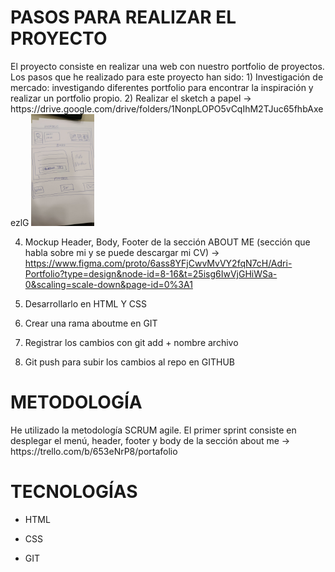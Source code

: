 <h1>PASOS PARA REALIZAR EL PROYECTO</h1>
El proyecto consiste en realizar una web con nuestro portfolio de proyectos.
Los pasos que he realizado para este proyecto han sido:
1) Investigación de mercado: investigando diferentes portfolio para encontrar la inspiración y realizar un portfolio propio.
2) Realizar el sketch a papel
-> https://drive.google.com/drive/folders/1NonpLOPO5vCqIhM2TJuc65fhbAxeezlG

<img src="sketchaboutme.jpg" style="width:20%;height:20%">

4) Mockup Header, Body, Footer de la sección ABOUT ME (sección que habla sobre mi y se puede descargar mi CV)
-> https://www.figma.com/proto/6ass8YFjCwvMvVY2fqN7cH/Adri-Portfolio?type=design&node-id=8-16&t=25isg6IwVjGHiWSa-0&scaling=scale-down&page-id=0%3A1


   
6) Desarrollarlo en HTML Y CSS
7) Crear una rama aboutme en GIT
8) Registrar los cambios con git add + nombre archivo
9) Git push para subir los cambios al repo en GITHUB

<h1>METODOLOGÍA</h1>
He utilizado la metodología SCRUM agile.
El primer sprint consiste en desplegar el menú, header, footer y body de la sección about me
-> https://trello.com/b/653eNrP8/portafolio

<h1>TECNOLOGÍAS</h1>
<div>
   <ul>
      <li><p>HTML</p></li>
      <li><p>CSS</p></li>
      <li><p>GIT</p></li>
   </ul>
</div>




